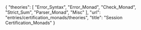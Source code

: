 {
    "theories": [
        "Error_Syntax",
        "Error_Monad",
        "Check_Monad",
        "Strict_Sum",
        "Parser_Monad",
        "Misc"
    ],
    "url": "entries/certification_monads/theories",
    "title": "Session Certification_Monads"
}